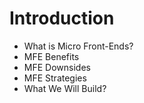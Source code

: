 # Introduction

- What is Micro Front-Ends?
- MFE Benefits
- MFE Downsides
- MFE Strategies
- What We Will Build?
